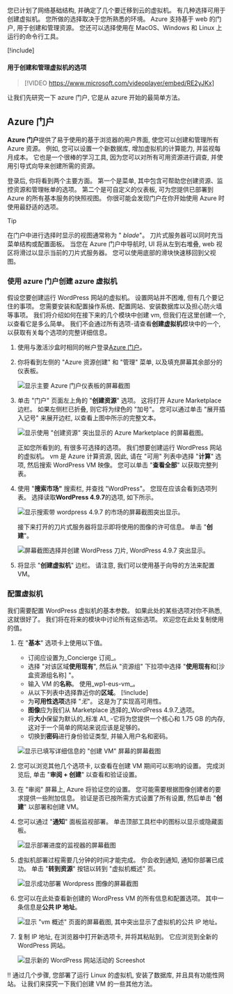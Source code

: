 您已计划了网络基础结构, 并确定了几个要迁移到云的虚拟机。 有几种选择可用于创建虚拟机。 您所做的选择取决于您所熟悉的环境。 Azure 支持基于 web 的门户, 用于创建和管理资源。 您还可以选择使用在 MacOS、Windows 和 Linux 上运行的命令行工具。

[!include[](../../../includes/azure-sandbox-activate.md)]

#### <a name="options-to-create-and-manage-vms"></a>用于创建和管理虚拟机的选项

> [!VIDEO https://www.microsoft.com/videoplayer/embed/RE2yJKx]

让我们先研究一下 azure 门户, 它是从 azure 开始的最简单方法。

## <a name="azure-portal"></a>Azure 门户

**Azure 门户**提供了易于使用的基于浏览器的用户界面, 使您可以创建和管理所有 Azure 资源。 例如, 您可以设置一个新数据库, 增加虚拟机的计算能力, 并监视每月成本。 它也是一个很棒的学习工具, 因为您可以对所有可用资源进行调查, 并使用引导式向导来创建所需的资源。

登录后, 你将看到两个主要方面。 第一个是菜单, 其中包含可帮助您创建资源、监控资源和管理帐单的选项。 第二个是可自定义的仪表板, 可为您提供已部署到 Azure 的所有基本服务的快照视图。 你很可能会发现门户在你开始使用 Azure 时使用最舒适的选项。

> [!TIP]
> 在门户中进行选择时显示的视图通常称为 " _blade_"。 刀片式服务器可以同时充当菜单结构或配置面板。 当您在 Azure 门户中导航时, UI 将从左到右堆叠, web 视区将滑过以显示当前的刀片式服务器。 您可以使用底部的滑块快速移回到父视图。

### <a name="create-an-azure-vm-with-the-azure-portal"></a>使用 azure 门户创建 azure 虚拟机

假设您要创建运行 WordPress 网站的虚拟机。 设置网站并不困难, 但有几个要记住的事项。 您需要安装和配置操作系统、配置网站、安装数据库以及担心防火墙等事项。 我们将介绍如何在接下来的几个模块中创建 vm, 但我们在这里创建一个, 以查看它是多么简单。 我们不会通过所有选项-请查看**创建虚拟机**模块中的一个, 以获取有关每个选项的完整详细信息。

1. 使用与激活沙盒时相同的帐户登录[Azure 门户](https://portal.azure.com/learn.docs.microsoft.com?azure-portal=true)。

1. 你将看到左侧的 "Azure 资源创建" 和 "管理" 菜单, 以及填充屏幕其余部分的仪表板。

    ![显示主要 Azure 门户仪表板的屏幕截图](../media/3-dashboard-page.png)

1. 单击 "门户" 页面左上角的 "**创建资源**" 选项。 这将打开 Azure Marketplace 边栏。 如果左侧栏已折叠, 则它将为绿色的 "加号"。 您可以通过单击 "展开插入记号" 来展开边栏, 以查看上图中所示的完整文本。

    ![显示使用 "创建资源" 突出显示的 Azure Marketplace 的屏幕截图。](../media/3-create-new-resource.png)

    正如您所看到的, 有很多可选择的选项。 我们想要创建运行 WordPress 网站的虚拟机。 vm 是 Azure 计算资源, 因此, 请在 "可用" 列表中选择 "**计算**" 选项, 然后搜索 WordPress VM 映像。 您可以单击 "**查看全部**" 以获取完整列表。

1. 使用 "**搜索市场"** 搜索栏, 并查找 "WordPress"。 您现在应该会看到选项列表。 选择读取**WordPress 4.9.7**的选项, 如下所示。

    ![显示搜索带 wordpress 4.9.7 的市场的屏幕截图突出显示。](../media/3-search-vm-image.png)

    接下来打开的刀片式服务器将显示即将使用的图像的许可信息。 单击 "**创建**"。

    ![屏幕截图选择并创建 WordPress 刀片, WordPress 4.9.7 突出显示。](../media/3-create-vm-image.png)

1. 将显示 "**创建虚拟机**" 边栏。 请注意, 我们可以使用基于向导的方法来配置 VM。

### <a name="configure-the-vm"></a>配置虚拟机

我们需要配置 WordPress 虚拟机的基本参数。 如果此处的某些选项对你不熟悉, 这就很好了。 我们将在将来的模块中讨论所有这些选项。 欢迎您在此处复制使用的值。

1. 在 "**基本**" 选项卡上使用以下值。
    - 订阅应设置为_Concierge 订阅_。
    - 选择 "对该区域**使用现有**", 然后从 "资源组" 下拉项中选择 "**使用现有**和<rgn>[沙盒资源组名称]</rgn> "。
    - 输入 VM 的**名称**。 使用_wp1-eus-vm_。
    - 从以下列表中选择靠近你的**区域**。
        [!include[](../../../includes/azure-sandbox-regions-note-friendly.md)]
    - 为**可用性选项**选择 "_无_"。 这是为了实现高可用性。
    - **图像**应为我们从 Marketplace 选择的_WordPress 4.9.7_选项。
    - 将**大小**保留为默认的_标准 A1_ -它将为您提供一个核心和 1.75 GB 的内存, 这对于一个简单的网站来说应该是足够的。
    - 切换到**密码**进行身份验证类型, 并输入用户名和密码。

    ![显示已填写详细信息的 "创建 VM" 屏幕的屏幕截图](../media/3-create-vm-1.png)

1. 您可以浏览其他几个选项卡, 以查看在创建 VM 期间可以影响的设置。 完成浏览后, 单击 "**审阅 + 创建**" 以查看和验证设置。

1. 在 "审阅" 屏幕上, Azure 将验证您的设置。 您可能需要根据图像创建者的要求提供一些附加信息。 验证是否已按所需方式设置了所有设置, 然后单击 "**创建**" 以部署和创建 VM。

1. 您可以通过 "**通知**" 面板监视部署。 单击顶部工具栏中的图标以显示或隐藏面板。

    ![显示部署进度的监视器的屏幕截图](../media/3-deploying.png)

1. 虚拟机部署过程需要几分钟的时间才能完成。 你会收到通知, 通知你部署已成功。 单击 "**转到资源**" 按钮以转到 "虚拟机概述" 页。

    ![显示成功部署 Wordpress 图像的屏幕截图](../media/3-deployment-succeeded.png)

1. 您可以在此处查看新创建的 WordPress VM 的所有信息和配置选项。 其中一条信息是**公共 IP 地址**。

    ![显示 "vm 概述" 页面的屏幕截图, 其中突出显示了虚拟机的公共 IP 地址。](../media/3-public-ip-address.png)

11. 复制 IP 地址, 在浏览器中打开新选项卡, 并将其粘贴到。 它应浏览到全新的 WordPress 网站。

    ![显示新的 WordPress 网站活动的 Screeshot](../media/3-my-new-blog.png)

!! 通过几个步骤, 您部署了运行 Linux 的虚拟机, 安装了数据库, 并且具有功能性网站。 让我们来探究一下我们创建 VM 的一些其他方法。
